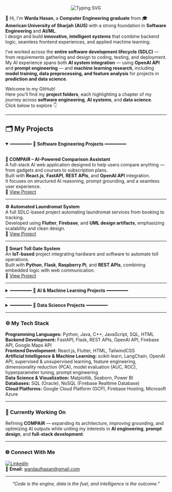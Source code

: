 <p align="center">
  <img src="https://readme-typing-svg.herokuapp.com?font=JetBrains+Mono:wght@700&pause=1000&color=2E9AFF&color2=8A2BE2&center=true&vCenter=true&width=780&lines=Software+Engineer+%7C+Full-Stack+Engineer;AI+Systems+Engineer+%7C+ML+%26+Data+Science;Passionate+About+Building+Intelligent+Systems" alt="Typing SVG" />
</p>

👋 Hi, I'm **Warda Hasan**, a **Computer Engineering graduate** from 🎓 **American University of Sharjah (AUS)** with a strong foundation in **Software Engineering** and **AI/ML**.  
I design and build **innovative, intelligent systems** that combine backend logic, seamless frontend experiences, and applied machine learning.  

I’ve worked across the **entire software development lifecycle (SDLC)** — from requirements gathering and design to coding, testing, and deployment.  
My AI experience spans both **AI system integration** — using **OpenAI API** and **prompt engineering** — and **machine learning research**, including **model training, data preprocessing, and feature analysis** for projects in **prediction and data science**.  

Welcome to my GitHub!  
Here you’ll find my **project folders**, each highlighting a chapter of my journey across **software engineering**, **AI systems**, and **data science**.  
Click below to explore 👇  

---

## 🗂️ My Projects  

<details open>
<summary>━━━━━━━━ 💙 <strong>Software Engineering Projects</strong> ━━━━━━━━</summary>
<br>

**🧠 COMPAIR – AI-Powered Comparison Assistant**  
A full-stack AI web application designed to help users compare anything — from gadgets and courses to subscription plans.  
Built with **React.js**, **FastAPI**, **REST APIs**, and **OpenAI API** integration.  
It focuses on structured AI reasoning, prompt grounding, and a seamless user experience.  
🔗 [View Project](https://github.com/wardacoder/COMPAIR)

---

**⚙️ Automated Laundromat System**  
A full SDLC-based project automating laundromat services from booking to tracking.  
Developed using **Flutter**, **Firebase**, and **UML design artifacts**, emphasizing scalability and clean design.  
🔗 [View Project](https://github.com/wardacoder/Automated-Laundromat-System)

---

**🚗 Smart Toll Gate System**  
An **IoT-based** project integrating hardware and software to automate toll operations.  
Built with **Python**, **Flask**, **Raspberry Pi**, and **REST APIs**, combining embedded logic with web communication.  
🔗 [View Project](https://github.com/wardacoder/Smart-Toll-Gate-System)

</details>

---

<details>
<summary>━━━━━━━━ 💜 <strong>AI & Machine Learning Projects</strong> ━━━━━━━━</summary>
<br>

**🧩 COMPAIR – AI Integration**  
Within COMPAIR, I designed prompt templates, grounding strategies, and API integrations using **OpenAI API** and **LangChain**, ensuring structured and context-aware responses.  
Focused on minimizing hallucinations and improving precision through tailored prompt engineering.  
🔗 [View Project](https://github.com/wardacoder/COMPAIR)

---

**🌊 Flood Prediction System**  
A **machine learning model** predicting flood likelihood using real-world data.  
Developed using **Python**, **scikit-learn**, and **semi-supervised learning (KNN with pseudo-labeling)**.  
Emphasized **data preprocessing**, **feature selection**, and **model evaluation (accuracy, precision, recall, F1-score)**.  
🔗 [View Project](https://github.com/wardacoder/Flood-Prediction-ML)

---

**🧬 Protein Stability Prediction**  
Predicted protein stability using **Random Forest** and **PCA** for dimensionality reduction.  
Worked with real datasets, focusing on data analysis, training, and visualization with **Matplotlib** and **Seaborn**.  

</details>

---

<details>
<summary>━━━━━━━━ 💚 <strong>Data Science Projects</strong> ━━━━━━━━</summary>
<br>

Projects focused on extracting insights, analyzing trends, and visualizing model performance.  
Tools used: **Python**, **Pandas**, **NumPy**, **Matplotlib**, **Seaborn**, and **Power BI**.

</details>

---

### ⚙️ My Tech Stack  

**Programming Languages:** Python, Java, C++, JavaScript, SQL, HTML  
**Backend Development:** FastAPI, Flask, REST APIs, OpenAI API, Firebase API, Google Maps API  
**Frontend Development:** React.js, Flutter, HTML, TailwindCSS  
**Artificial Intelligence & Machine Learning:** scikit-learn, LangChain, OpenAI API, supervised & unsupervised learning, feature engineering, dimensionality reduction (PCA), model evaluation (AUC, ROC), hyperparameter tuning, prompt engineering  
**Data Science & Visualization:** Matplotlib, Seaborn, Power BI  
**Databases:** SQL (Oracle), NoSQL (Firebase Realtime Database)  
**Cloud Platforms:** Google Cloud Platform (GCP), Firebase Hosting, Microsoft Azure  

---

### 🚀 Currently Working On  

Refining **COMPAIR** — expanding its architecture, improving grounding, and optimizing AI outputs while uniting my interests in **AI engineering**, **prompt design**, and **full-stack development**.  

---

### 🌐 Connect With Me  

[![LinkedIn](https://img.shields.io/badge/LinkedIn-Warda%20Hasan-blue?style=flat-square&logo=linkedin)](https://www.linkedin.com/in/wardaulhasan)  
📧 **Email:** wardaulhasan@gmail.com  

---

<p align="center">
  <em>“Code is the engine, data is the fuel, and intelligence is the outcome.”</em>
</p>

